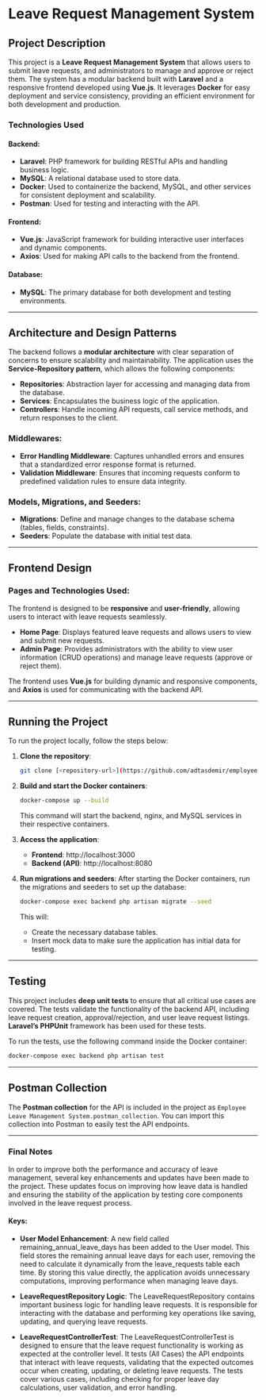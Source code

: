
# Leave Request Management System

## Project Description

This project is a **Leave Request Management System** that allows users to submit leave requests, and administrators to manage and approve or reject them. The system has a modular backend built with **Laravel** and a responsive frontend developed using **Vue.js**. It leverages **Docker** for easy deployment and service consistency, providing an efficient environment for both development and production.

### **Technologies Used**

#### Backend:
- **Laravel**: PHP framework for building RESTful APIs and handling business logic.
- **MySQL**: A relational database used to store data.
- **Docker**: Used to containerize the backend, MySQL, and other services for consistent deployment and scalability.
- **Postman**: Used for testing and interacting with the API.

#### Frontend:
- **Vue.js**: JavaScript framework for building interactive user interfaces and dynamic components.
- **Axios**: Used for making API calls to the backend from the frontend.

#### Database:
- **MySQL**: The primary database for both development and testing environments.

---

## Architecture and Design Patterns

The backend follows a **modular architecture** with clear separation of concerns to ensure scalability and maintainability. The application uses the **Service-Repository pattern**, which allows the following components:

- **Repositories**: Abstraction layer for accessing and managing data from the database.
- **Services**: Encapsulates the business logic of the application.
- **Controllers**: Handle incoming API requests, call service methods, and return responses to the client.

### Middlewares:
- **Error Handling Middleware**: Captures unhandled errors and ensures that a standardized error response format is returned.
- **Validation Middleware**: Ensures that incoming requests conform to predefined validation rules to ensure data integrity.

### Models, Migrations, and Seeders:
- **Migrations**: Define and manage changes to the database schema (tables, fields, constraints).
- **Seeders**: Populate the database with initial test data.

---

## Frontend Design

### Pages and Technologies Used:
The frontend is designed to be **responsive** and **user-friendly**, allowing users to interact with leave requests seamlessly.

- **Home Page**: Displays featured leave requests and allows users to view and submit new requests.
- **Admin Page**: Provides administrators with the ability to view user information (CRUD operations) and manage leave requests (approve or reject them).

The frontend uses **Vue.js** for building dynamic and responsive components, and **Axios** is used for communicating with the backend API.

---

## Running the Project

To run the project locally, follow the steps below:

1. **Clone the repository**:
   ```bash
   git clone [<repository-url>](https://github.com/adtasdemir/employee-leave-management-system.git)
   ```

2. **Build and start the Docker containers**:
   ```bash
   docker-compose up --build
   ```
   This command will start the backend, nginx, and MySQL services in their respective containers.

3. **Access the application**:
   - **Frontend**: http://localhost:3000
   - **Backend (API)**: http://localhost:8080

4. **Run migrations and seeders**:
   After starting the Docker containers, run the migrations and seeders to set up the database:

   ```bash
   docker-compose exec backend php artisan migrate --seed
   ```

   This will:
   - Create the necessary database tables.
   - Insert mock data to make sure the application has initial data for testing.

---

## Testing

This project includes **deep unit tests** to ensure that all critical use cases are covered. The tests validate the functionality of the backend API, including leave request creation, approval/rejection, and user leave request listings. **Laravel’s PHPUnit** framework has been used for these tests.

To run the tests, use the following command inside the Docker container:

```bash
docker-compose exec backend php artisan test
```

---

## Postman Collection

The **Postman collection** for the API is included in the project as `Employee Leave Management System.postman_collection`. You can import this collection into Postman to easily test the API endpoints.

---


### Final Notes
In order to improve both the performance and accuracy of leave management, several key enhancements and updates have been made to the project. These updates focus on improving how leave data is handled and ensuring the stability of the application by testing core components involved in the leave request process.

#### Keys:

- **User Model Enhancement**:
A new field called remaining_annual_leave_days has been added to the User model. This field stores the remaining annual leave days for each user, removing the need to calculate it dynamically from the leave_requests table each time. By storing this value directly, the application avoids unnecessary computations, improving performance when managing leave days.

- **LeaveRequestRepository Logic**:
The LeaveRequestRepository contains important business logic for handling leave requests. It is responsible for interacting with the database and performing key operations like saving, updating, and querying leave requests. 

- **LeaveRequestControllerTest**:
The LeaveRequestControllerTest is designed to ensure that the leave request functionality is working as expected at the controller level. It tests (All Cases) the API endpoints that interact with leave requests, validating that the expected outcomes occur when creating, updating, or deleting leave requests. The tests cover various cases, including checking for proper leave day calculations, user validation, and error handling.



